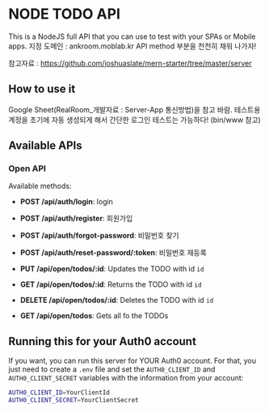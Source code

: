 # NODE TODO API

This is a NodeJS full API that you can use to test with your SPAs or Mobile apps.
지정 도메인 : ankroom.moblab.kr
API method 부분을 천천히 채워 나가자!

참고자료 : https://github.com/joshuaslate/mern-starter/tree/master/server

## How to use it

Google Sheet(RealRoom_개발자료 : Server-App 통신방법)을 참고 바람.
테스트용 계정을 초기에 자동 생성되게 해서 간단한 로그인 테스트는 가능하다!
(bin/www 참고)

## Available APIs

### Open API

Available methods:

* **POST /api/auth/login**: login
* **POST /api/auth/register**: 회원가입
* **POST /api/auth/forgot-password**: 비밀번호 찾기
* **POST /api/auth/reset-password/:token**: 비밀번호 재등록


* **PUT /api/open/todos/:id**: Updates the TODO with id `id`
* **GET /api/open/todos/:id**: Returns the TODO with id `id`
* **DELETE /api/open/todos/:id**: Deletes the TODO with id `id`
* **GET /api/open/todos**: Gets all fo the TODOs

## Running this for your Auth0 account

If you want, you can run this server for YOUR Auth0 account. For that, you just need to create a `.env` file and set the `AUTH0_CLIENT_ID` and `AUTH0_CLIENT_SECRET` variables with the information from your account:

````bash
AUTH0_CLIENT_ID=YourClientId
AUTH0_CLIENT_SECRET=YourClientSecret
````

